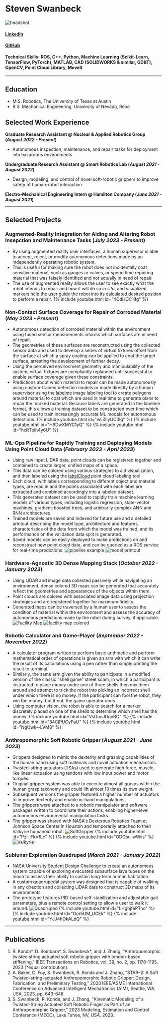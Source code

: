 # Steven Swanbeck
![headshot](/assets/img/headshot.jpeg)
#### [LinkedIn](https://www.linkedin.com/in/stevenswanbeck/)
#### [GitHub](https://github.com/steven-swanbeck)
#### Technical Skills: ROS, C++, Python, Machine Learning (Scikit-Learn, TensorFlow, PyTorch), MATLAB, CAD (SOLIDWORKS & similar, GD&T), OpenCV, Point Cloud Library, MoveIt

---
## Education
- M.S. Robotics, The University of Texas at Austin
- B.S. Mechanical Engineering, University of Nevada, Reno

## Selected Work Experience
**Graduate Research Assistant @ Nuclear & Applied Robotics Group (_August 2022 - Present_)**
- Autonomous inspection, maintenance, and repair tasks for deployment into hazardous environments

**Undergraduate Research Assistant @ Smart Robotics Lab (_August 2021 - August 2022_)**
- Design, modeling, and control of novel soft-robotic grippers to improve safety of human-robot interaction

**Electro-Mechanical Engineering Intern @ Hamilton Company (_June 2021 - August 2021_)**

---
## Selected Projects

### Augmented-Reality Integration for Aiding and Altering Robot Insepction and Maintenance Tasks (_July 2023 - Present_)
- By using augmented reality user interfaces, a human supervisor is able to accept, reject, or modify autonomous detections made by an independently operating robotic system.
- This is useful for making sure the robot does not incidentally coat sensitive material, such as gauges or valves, or spend time repairing material that was falsely identified and not actually in need of repair.
- The use of augmented reality allows the user to see exactly what the robot intends to repair and how it will do so _in situ_, and visualized markers help the user guide the robot into its calculated desired position to perform a repair.
{% include youtube.html id="rlCdHOC1ifg" %}

### Non-Contact Surface Coverage for Repair of Corroded Material (_May 2023 - Present_)
- Autonomous detection of corroded material within the environment using fused sensor measurements informs which surfaces are in need of repair.
- The geometries of these surfaces are reconstructed using the collected sensor data and used to develop a series of virtual fixtures offset from the surface at which a spray coating can be applied to coat the target surface, arresting the development of further decay.
- Using the perceived environment geometry and manipulability of the system, virtual fixtures are compliantly replanned until successful to enable surface coverage given these constraints.
- Predictions about which material to repair can be made autonomously using custom-trained detection models or made directly by a human supervisor using the [labelme](https://github.com/wkentaro/labelme) image labeling tool to create polygons around material to coat which are used in real time to generate plans to repair the marked material. Because labels are generated in the labelme format, this allows a training dataset to be constructed over time which can be used to train increasingly accurate ML models for autonomous detections.
{% include youtube.html id="wLi5IyUC0lg" %}
{% include youtube.html id="H9DwXMYC1yQ" %}
{% include youtube.html id="hxRTpih4y6U" %}

### ML-Ops Pipeline for Rapidly Training and Deploying Models Using Point Cloud Data (_February 2023 - April 2023_)
- Using raw input LiDAR data, point clouds can be registered together and combined to create larger, unified maps of a space.
- This data can be colored using various strategies to aid visualization, and then labeled using the [labelCloud](https://github.com/ch-sa/labelCloud) point cloud labeling tool.
- Each cloud, with labels corresponding to different object and material types, are read in and the points associated with each label are extracted and combined accordingly into a labeled dataset.
- This generated dataset can be used to rapidly train machine learning models of various types, including logistic regression, state-vector machines, gradient-boosted trees, and arbitrarily complex ANN and RNN architectures.
- Trained models are saved and indexed for future use and a detailed printout describing the model type, architecture and features, characteristics of the data from which the model was trained, and its performance on the validation data split is generated.
- Saved models can be easily deployed to make predictions on and reconstruct new point cloud data, and can be queried as a ROS service for real-time predictions.
![pipeline example](/assets/img/labeling_pipeline_example.png)
![model printout](/assets/img/model_printout.png)

### Hardware-Agnostic 3D Dense Mapping Stack (_October 2022 - January 2023_)
- Using LiDAR and image data collected passively while navigating an environment, dense colored 3D maps can be generated that accurately reflect the geometries and appearances of the objects within them.
- Point clouds are colored with associated image data using projection strategies and are registered together for maximum fidelity.
- Generated maps can be traversed by a human user to assess the condition of material within the environment and assess the accuracy of autonomous predictions made by the robot during survey, if applicable.
![Facility Map](/assets/img/facility_map.png)
![facility map colored](/assets/img/plant_full.png)

### Robotic Calculator and Game-Player (_September 2022 - November 2022_)
- A calculator program written to perform basic arithmetic and perform mathematical order of operations is given an arm with which it can write the result of its calculations using a pen rather than simply printing the result to terminal.
- Similarly, the same arm given the ability to participate in a modified version of the classic "shell game" street scam, in which a participant is instructed to place money under one of three shells then mix them around and attempt to trick the robot into picking an incorrect shell under which there is no money. If the participant can fool the robot, they win the money, but if not, the game operator does.
- Using computer vision, the robot is able to search for a marker discretely placed on one of the shells to determine which shell has the money.
{% include youtube.html id="VsOunJDqvBQ" %}
{% include youtube.html id="34CjPUCyPaU" %}
{% include youtube.html id="NgUwk--LVM8" %}

### Anthropomorphic Soft Robotic Gripper (_August 2021 - June 2023_)
- Grippers designed to mimic the dexterity and grasping capabilities of the human hand using soft materials and novel actuation mechanisms.
- Twisted-string actuators (TSAs) used to generate high force, muscle-like linear actuation using tendons with low input power and motor torques.
- Original gripper system was able to execute almost all grasps within the human grasp taxonomy and could lift almost 13 times its own weight.
- Subsequent versions the gripper featured a higher number of actuators to improve dexterity and enable in-hand manipulations.
- The grippers were attached to a robotic manipulator and software packages written to coordinate their actions, enabling higher-level autonomous environmental manipulation tasks.
- The gripper was shared with NASA's Dexterous Robotics Team at Johnson Space Center in Houston and temporarily attached to their Valkyrie humanoid robot.
![SoftGripper](/assets/img/soft_gripper.jpg)
{% include youtube.html id="PzI-jFkVfLc" %}
{% include youtube.html id="ODOsu-wWiis" %}
![Valkyrie](/assets/img/gripperonValkyrie.jpg)

### Sublunar Exploration Quadruped (_March 2021 - January 2022_)
- NASA University Student Design Challenge to create an autonomous system capable of exploring evacuated subsurface lava tubes on the moon to assess their ability to sustain long-term human habitation.
- A custom quadrupedal system was designed that is capable of walking in any direction and collecting LiDAR data to construct 3D maps of its environments.
- The prototype features PID-based self-stabilization and adjustable gait parameters, plus a remote control setting to allow a user to walk it around.
![Quadruped](/assets/img/seq_standing.png)
{% include youtube.html id="LHgbjfePTno" %}
{% include youtube.html id="Oor5UM_UCEk" %}
{% include youtube.html id="YJJ4hOkALdQ" %}

---
## Publications
1. R. Konda\*, D. Bombara\*, S. Swanbeck\*, and J. Zhang, "Anthropomorphic twisted string actuated soft robotic gripper with tendon-based stiffening," IEEE Transactions on Robotics, vol. 39, no. 2, pp. 1178-1195, 2023 (*equal contribution).
2. A. Baker, C. Foy, S. Swanbeck, R. Konda and J. Zhang, "STAR–2: A Soft Twisted-string-actuated Anthropomorphic Robotic Gripper: Design, Fabrication, and Preliminary Testing," 2023 IEEE/ASME International Conference on Advanced Intelligent Mechatronics (AIM), Seattle, WA, USA, 2023, pp. 643-648.
3. S. Swanbeck, R. Konda, and J. Zhang, "Kinematic Modeling of a Twisted-String Actuated Soft Robotic Finger as Part of an Anthropomorphic Gripper," 2023 Modeling, Estimation and Control Conference (MECC), Lake Tahoe, NV, USA, 2023.
